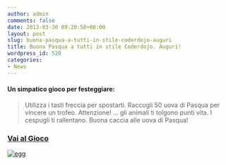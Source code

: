 ```yaml
---
author: admin
comments: false
date: 2013-03-30 09:20:58+00:00
layout: post
slug: buona-pasqua-a-tutti-in-stile-coderdojo-auguri
title: Buona Pasqua a tutti in stile Coderdojo. Auguri!
wordpress_id: 520
categories:
- News
---
```


#### Un simpatico gioco per festeggiare:




<blockquote>Utilizza i tasti freccia per spostarti. Raccogli 50 uova di Pasqua per vincere un trofeo. Attenzione! ... gli animali ti tolgono punti vita. I cespugli ti rallentano. Buona caccia alle uova di Pasqua!</blockquote>




### [Vai al Gioco](http://scratch.mit.edu/projects/BeachDroid/469853)




[![egg](http://coderdojomilano.it/wp-content/uploads/2013/03/egg.jpg)](http://scratch.mit.edu/projects/BeachDroid/469853)



